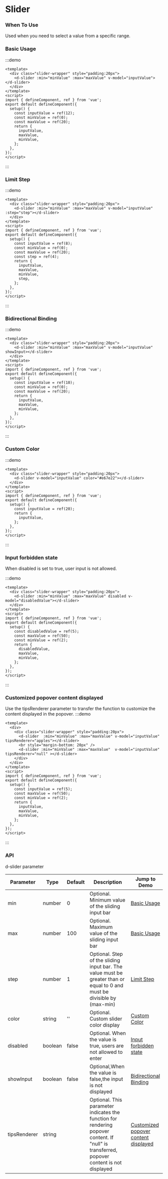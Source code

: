 # Slider

### When To Use

Used when you need to select a value from a specific range.

### Basic Usage

:::demo

```vue
<template>
  <div class="slider-wrapper" style="padding:20px">
    <d-slider :min="minValue" :max="maxValue" v-model="inputValue"></d-slider>
  </div>
</template>
<script>
import { defineComponent, ref } from 'vue';
export default defineComponent({
  setup() {
    const inputValue = ref(12);
    const minValue = ref(0);
    const maxValue = ref(20);
    return {
      inputValue,
      maxValue,
      minValue,
    };
  },
});
</script>
```

:::

### Limit Step

:::demo

```vue
<template>
  <div class="slider-wrapper" style="padding:20px">
    <d-slider :min="minValue" :max="maxValue" v-model="inputValue" :step="step"></d-slider>
  </div>
</template>
<script>
import { defineComponent, ref } from 'vue';
export default defineComponent({
  setup() {
    const inputValue = ref(8);
    const minValue = ref(0);
    const maxValue = ref(20);
    const step = ref(4);
    return {
      inputValue,
      maxValue,
      minValue,
      step,
    };
  },
});
</script>
```

:::

### Bidirectional Binding

:::demo

```vue
<template>
  <div class="slider-wrapper" style="padding:20px">
    <d-slider :min="minValue" :max="maxValue" v-model="inputValue" showInput></d-slider>
  </div>
</template>
<script>
import { defineComponent, ref } from 'vue';
export default defineComponent({
  setup() {
    const inputValue = ref(10);
    const minValue = ref(0);
    const maxValue = ref(20);
    return {
      inputValue,
      maxValue,
      minValue,
    };
  },
});
</script>
```

:::

### Custom Color

:::demo

```vue
<template>
  <div class="slider-wrapper" style="padding:20px">
    <d-slider v-model="inputValue" color="#e67e22"></d-slider>
  </div>
</template>
<script>
import { defineComponent, ref } from 'vue';
export default defineComponent({
  setup() {
    const inputValue = ref(20);
    return {
      inputValue,
    };
  },
});
</script>
```

:::

### Input forbidden state

When disabled is set to true, user input is not allowed.

:::demo

```vue
<template>
  <div class="slider-wrapper" style="padding:20px">
    <d-slider :min="minValue" :max="maxValue" disabled v-model="disabledValue"></d-slider>
  </div>
</template>
<script>
import { defineComponent, ref } from 'vue';
export default defineComponent({
  setup() {
    const disabledValue = ref(5);
    const maxValue = ref(50);
    const minValue = ref(2);
    return {
      disabledValue,
      maxValue,
      minValue,
    };
  },
});
</script>
```

:::

### Customized popover content displayed

Use the tipsRenderer parameter to transfer the function to customize the content displayed in the popover.
:::demo

```vue
<template>
  <div>
    <div class="slider-wrapper" style="padding:20px">
      <d-slider  :min="minValue" :max="maxValue" v-model="inputValue" tipsRenderer="apples"></d-slider>
      <br style="margin-bottom: 20px" />
      <d-slider :min="minValue" :max="maxValue"  v-model="inputValue" tipsRenderer="null" ></d-slider>
    </div>
  </div>
</template>
<script>
import { defineComponent, ref } from 'vue';
export default defineComponent({
  setup() {
    const inputValue = ref(5);
    const maxValue = ref(50);
    const minValue = ref(2);
    return {
      inputValue,
      maxValue,
      minValue,
    };
  },
});
</script>
```

:::

### API

d-slider parameter

| Parameter    | Type    | Default |Description                                                                                                                               | Jump to Demo                                                                  |
|--------------|---------|---------|-------------------------------------------------------------------------------------------------------------------------------------------|-------------------------------------------------------------------------------|
| min          | number  | 0       | Optional. Minimum value of the sliding input bar                                                                                          | [Basic Usage](#basic-usage)                                                   |
| max          | number  | 100     | Optional. Maximum value of the sliding input bar                                                                                          | [Basic Usage](#basic-usage)                                                   |
| step         | number  | 1       | Optional. Step of the sliding input bar. The value must be greater than or equal to 0 and must be divisible by (max-min)                  | [Limit Step ](#limit-step)                                                    |
| color     | string | ''   | Optional. Custom slider color display                                                                        | [Custom Color](#custom-color) 
| disabled     | boolean | false   | Optional. When the value is true, users are not allowed to enter                                                                          | [Input forbidden state](#input-forbidden-state)                               |
| showInput    | boolean | false   | Optional,When the value is false,the input is not displayed                                                                               | [Bidirectional Binding](#bidirectional-binding)                               |
| tipsRenderer | string  |         | Optional. This parameter indicates the function for rendering popover content. If "null" is transferred, popover content is not displayed | [Customized popover content displayed](#customized-popover-content-displayed) |

